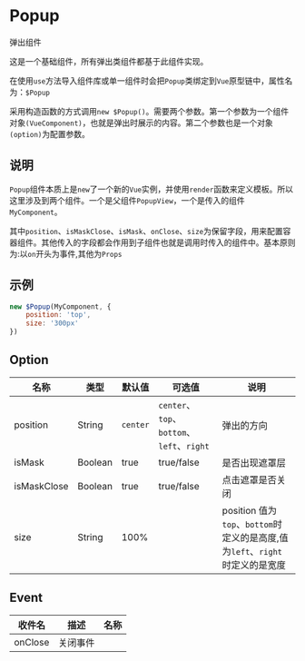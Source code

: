 # Popup

弹出组件

这是一个基础组件，所有弹出类组件都基于此组件实现。

在使用`use`方法导入组件库或单一组件时会把`Popup`类绑定到`Vue`原型链中，属性名为：`$Popup`

采用构造函数的方式调用`new $Popup()`。需要两个参数。第一个参数为一个组件对象`(VueComponent)`，也就是弹出时展示的内容。第二个参数也是一个对象`(option)`为配置参数。

## 说明

`Popup`组件本质上是`new`了一个新的`Vue`实例，并使用`render`函数来定义模板。所以这里涉及到两个组件。一个是父组件`PopupView`，一个是传入的组件`MyComponent`。

其中`position`、`isMaskClose`、`isMask`、`onClose`、`size`为保留字段，用来配置容器组件。其他传入的字段都会作用到子组件也就是调用时传入的组件中。基本原则为:以`on`开头为事件,其他为`Props`

## 示例

```javascript
new $Popup(MyComponent, {
	position: 'top',
	size: '300px'
})
```

## Option

| 名称        | 类型    | 默认值   | 可选值                                     | 说明                                                                         |
| ----------- | ------- | -------- | ------------------------------------------ | ---------------------------------------------------------------------------- |
| position    | String  | `center` | `center`、`top`、`bottom`、`left`、`right` | 弹出的方向                                                                   |
| isMask      | Boolean | true     | true/false                                 | 是否出现遮罩层                                                               |
| isMaskClose | Boolean | true     | true/false                                 | 点击遮罩是否关闭                                                             |
| size        | String  | 100%     |                                            | position 值为`top`、`bottom`时定义的是高度,值为`left`、`right`时定义的是宽度 |

## Event

| 收件名  | 描述     | 名称 |
| ------- | -------- | ---- |
| onClose | 关闭事件 |      |

